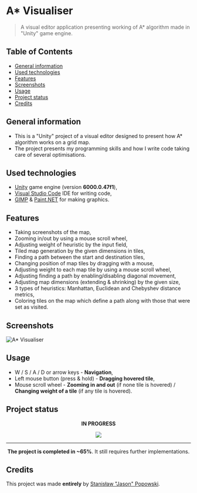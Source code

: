 # A* Visualiser

> A visual editor application presenting working of A* algorithm made in "Unity" game engine.

## Table of Contents
* [General information](#general-information)
* [Used technologies](#used-technologies)
* [Features](#features)
* [Screenshots](#screenshots)
* [Usage](#usage)
* [Project status](#project-status)
* [Credits](#credits)

## General information
- This is a "Unity" project of a visual editor designed to present how A* algorithm works on a grid map.
- The project presents my programming skills and how I write code taking care of several optimisations.

## Used technologies
- [Unity](https://unity.com/ "Unity Real-Time Development Platform | 3D, 2D, VR &amp; AR Engine") game engine (version **6000.0.47f1**),
- [Visual Studio Code](https://code.visualstudio.com/ "Visual Studio Code - Code Editing. Redefined") IDE for writing code,
- [GIMP](https://www.gimp.org/ "GIMP - GNU Image Manipulation Program") & [Paint.NET](https://www.getpaint.net/ "Paint.NET - Free Software for Digital Photo Editing") for making graphics.

## Features
- Taking screenshots of the map,
- Zooming in/out by using a mouse scroll wheel,
- Adjusting weight of heuristic by the input field,
- Tiled map generation by the given dimensions in tiles,
- Finding a path between the start and destination tiles,
- Changing position of map tiles by dragging with a mouse,
- Adjusting weight to each map tile by using a mouse scroll wheel,
- Adjusting finding a path by enabling/disabling diagonal movement,
- Adjusting map dimensions (extending & shrinking) by the given size,
- 3 types of heuristics: Manhattan, Euclidean and Chebyshev distance metrics,
- Coloring tiles on the map which define a path along with those that were set as visited.

## Screenshots
![A* Visualiser](./Screenshots/AStarVisualiser.png?raw=true)

## Usage
- W / S / A / D or arrow keys - **Navigation**,
- Left mouse button (press & hold) - **Dragging hovered tile**,
- Mouse scroll wheel - **Zooming in and out** (if none tile is hovered) / **Changing weight of a tile** (if any tile is hovered).

## Project status
<p align = "center"><b>IN PROGRESS</b></p>
<p align = "center"><img src="https://upload.wikimedia.org/wikipedia/commons/9/96/Gasr65percent.png"/></p>

---
<p align = "center"><b>The project is completed in ~65%</b>. It still requires further implementations.</p>

## Credits
This project was made **entirely** by [Stanisław "Jason" Popowski](https://jasonxiii.pl "Jason. Cała informatyka w jednym miejscu! Oficjalna strona internetowa! Setki artykułów na różne tematy! Wszystko stworzone przez jedną osobę!").